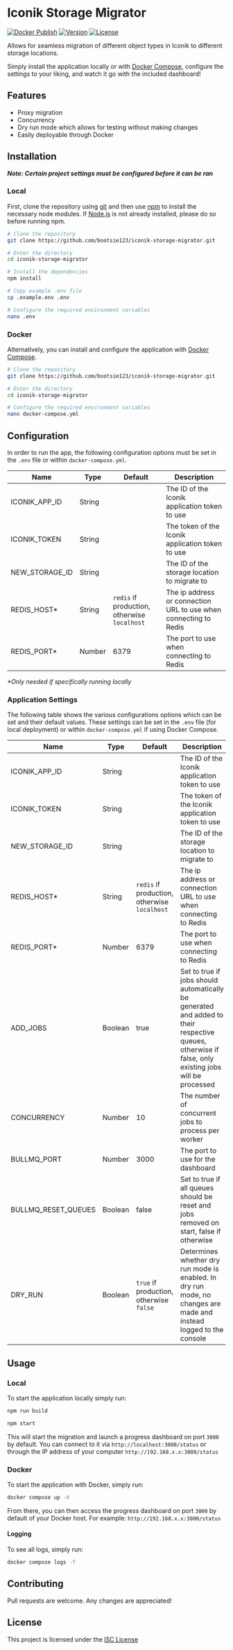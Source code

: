 # Iconik Storage Migrator

[![Docker Publish](https://github.com/bootsie123/iconik-storage-migrator/actions/workflows/docker-publish.yml/badge.svg)](https://github.com/bootsie123/iconik-storage-migrator/actions/workflows/docker-publish.yml)
[![Version](https://img.shields.io/github/package-json/v/bootsie123/iconik-storage-migrator)](https://github.com/bootsie123/iconik-storage-migrator/blob/main/package.json)
[![License](https://img.shields.io/github/license/bootsie123/iconik-storage-migrator)](https://github.com/bootsie123/iconik-storage-migrator/blob/main/LICENSE)

Allows for seamless migration of different object types in Iconik to different storage locations.

Simply install the application locally or with [Docker Compose](https://docs.docker.com/compose/), configure the settings to your liking, and watch it go with the included dashboard!

## Features

- Proxy migration
- Concurrency
- Dry run mode which allows for testing without making changes
- Easily deployable through Docker

## Installation

**_Note: Certain project settings must be configured before it can be ran_**

### Local

First, clone the repository using [git](https://git-scm.com/) and then use [npm](https://www.npmjs.com/) to install the necessary node modules. If [Node.js](https://nodejs.org/) is not already installed, please do so before running npm.

```bash
# Clone the repository
git clone https://github.com/bootsie123/iconik-storage-migrator.git

# Enter the directory
cd iconik-storage-migrator

# Install the dependencies
npm install

# Copy example .env file
cp .example.env .env

# Configure the required environment variables
nano .env
```

### Docker

Alternatively, you can install and configure the application with [Docker Compose](https://docs.docker.com/compose/).

```bash
# Clone the repository
git clone https://github.com/bootsie123/iconik-storage-migrator.git

# Enter the directory
cd iconik-storage-migrator

# Configure the required environment variables
nano docker-compose.yml
```

## Configuration

In order to run the app, the following configuration options must be set in the `.env` file or within `docker-compose.yml`.

| Name           | Type   | Default                                      | Description                                                      |
| -------------- | ------ | -------------------------------------------- | ---------------------------------------------------------------- |
| ICONIK_APP_ID  | String |                                              | The ID of the Iconik application token to use                    |
| ICONIK_TOKEN   | String |                                              | The token of the Iconik application token to use                 |
| NEW_STORAGE_ID | String |                                              | The ID of the storage location to migrate to                     |
| REDIS_HOST\*   | String | `redis` if production, otherwise `localhost` | The ip address or connection URL to use when connecting to Redis |
| REDIS_PORT\*   | Number | 6379                                         | The port to use when connecting to Redis                         |

_\*Only needed if specifically running locally_

### Application Settings

The following table shows the various configurations options which can be set and their default values. These settings can be set in the `.env` file (for local deployment) or within `docker-compose.yml` if using Docker Compose.

| Name                | Type    | Default                                      | Description                                                                                                                                          |
| ------------------- | ------- | -------------------------------------------- | ---------------------------------------------------------------------------------------------------------------------------------------------------- |
| ICONIK_APP_ID       | String  |                                              | The ID of the Iconik application token to use                                                                                                        |
| ICONIK_TOKEN        | String  |                                              | The token of the Iconik application token to use                                                                                                     |
| NEW_STORAGE_ID      | String  |                                              | The ID of the storage location to migrate to                                                                                                         |
| REDIS_HOST\*        | String  | `redis` if production, otherwise `localhost` | The ip address or connection URL to use when connecting to Redis                                                                                     |
| REDIS_PORT\*        | Number  | 6379                                         | The port to use when connecting to Redis                                                                                                             |
| ADD_JOBS            | Boolean | true                                         | Set to true if jobs should automatically be generated and added to their respective queues, otherwise if false, only existing jobs will be processed |
| CONCURRENCY         | Number  | 10                                           | The number of concurrent jobs to process per worker                                                                                                  |
| BULLMQ_PORT         | Number  | 3000                                         | The port to use for the dashboard                                                                                                                    |
| BULLMQ_RESET_QUEUES | Boolean | false                                        | Set to true if all queues should be reset and jobs removed on start, false if otherwise                                                              |
| DRY_RUN             | Boolean | `true` if production, otherwise `false`      | Determines whether dry run mode is enabled. In dry run mode, no changes are made and instead logged to the console                                   |

## Usage

### Local

To start the application locally simply run:

```bash
npm run build

npm start
```

This will start the migration and launch a progress dashboard on port `3000` by default. You can connect to it via `http://localhost:3000/status` or through the IP address of your computer `http://192.168.x.x:3000/status`

### Docker

To start the application with Docker, simply run:

```bash
docker compose up -d
```

From there, you can then access the progress dashboard on port `3000` by default of your Docker host. For example: `http://192.168.x.x:3000/status`

#### Logging

To see all logs, simply run:

```bash
docker compose logs -f
```

## Contributing

Pull requests are welcome. Any changes are appreciated!

## License

This project is licensed under the [ISC License]([https://choosealicense.com/licenses/mit/](https://choosealicense.com/licenses/isc/))
